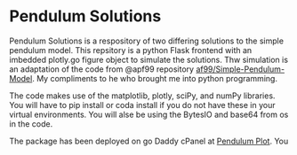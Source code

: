 # Pendulum Solutions

Pendulum Solutions is a respository of two differing solutions to the simple pendulum model.  This repsitory is a python Flask frontend with an imbedded plotly.go figure object to simulate the solutions.  Thw simulation is an adaptation of the code from @apf99 repository [af99/Simple-Pendulum-Model](https://github.com/apf99/Simple-Pendulum-Model).  My compliments to he who brought me into python programming.

The code makes use of the matplotlib, plotly, sciPy, and numPy libraries.  You will have to pip install or coda install if you do not have these in your virtual environments. You will alse be using the BytesIO and base64 from os in the code. 

The package has been deployed on go Daddy cPanel at [Pendulum Plot](https://app.lifespectralsurvey.com/plotapp). You
